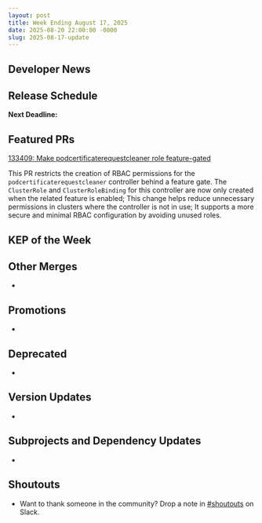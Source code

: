 ```yaml
---
layout: post
title: Week Ending August 17, 2025
date: 2025-08-20 22:00:00 -0000
slug: 2025-08-17-update
---
```


## Developer News


## Release Schedule

**Next Deadline:**


## Featured PRs

[133409: Make podcertificaterequestcleaner role feature-gated](https://github.com/kubernetes/kubernetes/pull/133409)

This PR restricts the creation of RBAC permissions for the `podcertificaterequestcleaner` controller behind a feature gate. The `ClusterRole` and `ClusterRoleBinding` for this controller are now only created when the related feature is enabled; This change helps reduce unnecessary permissions in clusters where the controller is not in use; It supports a more secure and minimal RBAC configuration by avoiding unused roles.


## KEP of the Week


## Other Merges

*

## Promotions

*

## Deprecated

*

## Version Updates

*

## Subprojects and Dependency Updates

*

## Shoutouts

* Want to thank someone in the community? Drop a note in [#shoutouts](https://kubernetes.slack.com/archives/C92G08FGD) on Slack.

